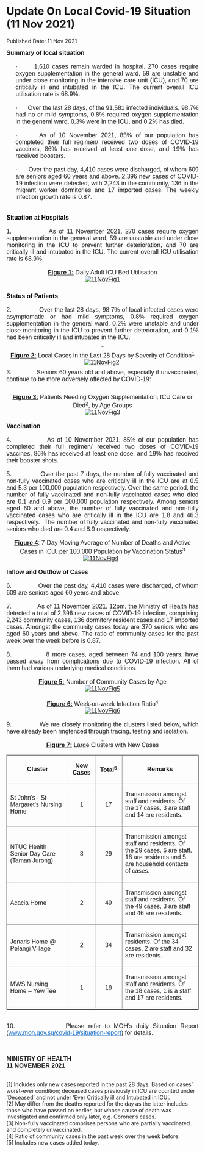 <html>
    <meta http-equiv="Content-Type" content="text/html; charset=utf-8"/>
    <meta charset="utf-8"/>
    <title>Update On Local Covid-19 Situation (11 Nov 2021)</title>
    <body><h1>Update On Local Covid-19 Situation (11 Nov 2021)</h1>
    <p>Published Date: 11 Nov 2021</p> <p style="margin: 0cm; font-size: 10pt; font-family: Arial, sans-serif; text-align: justify;"><span style="font-family: Arial; font-size: 16px;"><strong>Summary of local situation</strong></span></p><p style="margin: 0cm; font-size: 10pt; font-family: Arial, sans-serif; text-align: justify;"><span style="font-size: 16px;"><span style="font-family: Arial;"><strong>&nbsp;</strong></span></span></p><p style="margin: 0cm 0cm 0cm 18pt; font-size: 10pt; font-family: Arial, sans-serif; text-align: justify;"><span style="font-size: 16px;"><span style="font-family: Arial;">·<span style="font-stretch: normal;">&nbsp;&nbsp;&nbsp;&nbsp;&nbsp; </span>1,610 cases remain warded in hospital. 270 cases require oxygen supplementation in the general ward, 59 are unstable and under close monitoring in the intensive care unit (ICU), and 70 are critically ill and intubated in the ICU. The current overall ICU utilisation rate is 68.9%.</span></span></p><p style="margin: 0cm 0cm 0cm 18pt; font-size: 10pt; font-family: Arial, sans-serif; text-align: justify;"><span style="font-size: 16px;"><span style="font-family: Arial;">&nbsp;</span></span></p><p style="margin: 0cm 0cm 0cm 18pt; font-size: 10pt; font-family: Arial, sans-serif; text-align: justify;"><span style="font-size: 16px;"><span style="font-family: Arial;">·<span style="font-stretch: normal;">&nbsp;&nbsp;&nbsp;&nbsp;&nbsp; </span>Over the last 28 days, of the 91,581 infected individuals, 98.7% had no or mild symptoms, 0.8% required oxygen supplementation in the general ward, 0.3% were in the ICU, and 0.2% has died.</span></span></p><p style="margin: 0cm 0cm 0cm 36pt; font-size: 11pt; font-family: Calibri, sans-serif;"><span style="font-size: 16px;"><span style="font-family: Arial;">&nbsp;</span></span></p><p style="margin: 0cm 0cm 0cm 18pt; font-size: 11pt; font-family: Calibri, sans-serif; text-align: justify;"><span style="font-size: 16px;"><span style="font-family: Arial;">·<span style="font-stretch: normal;">&nbsp;&nbsp;&nbsp;&nbsp;&nbsp; </span>As of 10 November 2021, 85% of our population has completed their full regimen/ received two doses of COVID-19 vaccines, 86% has received at least one dose, and 19% has received boosters.</span></span></p><p style="margin: 0cm 0cm 0cm 36pt; font-size: 11pt; font-family: Calibri, sans-serif;"><span style="font-size: 16px;"><span style="font-family: Arial;">&nbsp;</span></span></p><p style="margin: 0cm 0cm 0cm 18pt; font-size: 11pt; font-family: Calibri, sans-serif; text-align: justify;"><span style="font-size: 16px;"><span style="font-family: Arial;">·<span style="font-stretch: normal;">&nbsp;&nbsp;&nbsp;&nbsp;&nbsp; </span>Over the past day, 4,410 cases were discharged, of whom 609 are seniors aged 60 years and above. 2,396 new cases of COVID-19 infection were detected, with 2,243 in the community, 136 in the migrant worker dormitories and 17 imported cases. The weekly infection growth rate is 0.87.</span></span></p><span style="font-family: Arial; font-size: 16px;"><br><br></span><h2 style="color: rgb(46, 116, 181); margin: 0cm; font-size: 13pt; font-family: &quot;Calibri Light&quot;, sans-serif; font-weight: normal; text-align: justify;"><span style="font-size: 16px;"><span style="font-family: Arial;"><strong><span style="color: windowtext;">Situation at Hospitals</span></strong></span></span></h2><p style="margin: 0cm; font-size: 11pt; font-family: Calibri, sans-serif;"><span style="font-size: 16px;"><span style="font-family: Arial;">&nbsp;</span></span></p><p style="margin: 0cm; font-size: 11pt; font-family: Calibri, sans-serif; text-align: justify;"><span style="font-size: 16px;"><span style="font-family: Arial;">1.<span style="font-stretch: normal;">&nbsp;&nbsp;&nbsp;&nbsp;&nbsp;&nbsp;&nbsp;&nbsp;&nbsp;&nbsp;&nbsp;&nbsp; </span>As of 11 November 2021, 270 cases require oxygen supplementation in the general ward, 59 are unstable and under close monitoring in the ICU to prevent further deterioration, and 70 are critically ill and intubated in the ICU. The current overall ICU utilisation rate is 68.9%.</span></span></p><p style="margin: 0cm; font-size: 11pt; font-family: Calibri, sans-serif; text-align: justify;"><span style="font-size: 16px;"><span style="font-family: Arial;">&nbsp;</span></span></p><p align="center" style="margin: 0cm 0cm 6pt; font-size: 11pt; font-family: Calibri, sans-serif; text-align: center;"><span style="font-size: 16px;"><span style="font-family: Arial;"><strong><u>Figure 1:</u></strong> Daily Adult ICU Bed Utilisation<br><a href="/images/librariesprovider5/covid-19-chart-(pr)/11novfig1.png?sfvrsn=45b650f1_0"><img src="/images/librariesprovider5/covid-19-chart-(pr)/11novfig1.png?sfvrsn=45b650f1_0" data-displaymode="Original" alt="11NovFig1" title="11NovFig1" data-openoriginalimageonclick="true"></a></span></span></p><span style="font-family: Arial; font-size: 16px;"><br></span><h2 style="color: rgb(46, 116, 181); margin: 0cm; font-size: 13pt; font-family: &quot;Calibri Light&quot;, sans-serif; font-weight: normal; text-align: justify;"><span style="font-size: 16px;"><span style="font-family: Arial;"><strong><span style="color: windowtext;">Status of Patients</span></strong></span></span></h2><p style="margin: 0cm; font-size: 11pt; font-family: Calibri, sans-serif;"><span style="font-size: 16px;"><span style="font-family: Arial;">&nbsp;</span></span></p><p style="margin: 0cm; font-size: 11pt; font-family: Calibri, sans-serif; text-align: justify;"><span style="font-size: 16px;"><span style="font-family: Arial;">2.<span style="font-stretch: normal;">&nbsp;&nbsp;&nbsp;&nbsp;&nbsp;&nbsp;&nbsp;&nbsp;&nbsp;&nbsp;&nbsp;&nbsp; </span>Over the last 28 days, 98.7% of local infected cases were asymptomatic or had mild symptoms, 0.8% required oxygen supplementation in the general ward, 0.2% were unstable and under close monitoring in the ICU to prevent further deterioration, and 0.1% had been critically ill and intubated in the ICU.</span></span></p><p align="center" style="margin: 0cm; font-size: 11pt; font-family: Calibri, sans-serif; text-align: center;"><span style="font-size: 16px;"><span style="font-family: Arial;"><strong><u>&nbsp;</u></strong></span></span></p><p align="center" style="margin: 6pt 0cm; font-size: 11pt; font-family: Calibri, sans-serif; text-align: center;"><span style="font-size: 16px;"><span style="font-family: Arial;"><strong><u>Figure 2:</u></strong> Local Cases in the Last 28 Days by Severity of Condition<sup>1</sup><br><a href="/images/librariesprovider5/covid-19-chart-(pr)/11novfig2.png?sfvrsn=23e130d7_0"><img src="/images/librariesprovider5/covid-19-chart-(pr)/11novfig2.png?sfvrsn=23e130d7_0" data-displaymode="Original" alt="11NovFig2" title="11NovFig2" data-openoriginalimageonclick="true"></a>&nbsp;</span></span></p><div><p style="margin: 0cm; font-size: 11pt; font-family: Calibri, sans-serif; text-align: justify;"><span style="font-size: 16px;"><span style="font-family: Arial;">3.<span style="font-stretch: normal;">&nbsp;&nbsp;&nbsp;&nbsp;&nbsp;&nbsp;&nbsp;&nbsp;&nbsp;&nbsp;&nbsp;&nbsp; </span>Seniors 60 years old and above, especially if unvaccinated, continue to be more adversely affected by COVID-19:</span></span></p><p style="margin: 0cm 0cm 8pt; font-size: 11pt; font-family: Calibri, sans-serif;"><span style="font-size: 16px;"><span style="font-family: Arial;"><br></span></span></p><p align="center" style="margin: 6pt 0cm 0cm; font-size: 11pt; font-family: Calibri, sans-serif; text-align: center;"><span style="font-size: 16px;"><span style="font-family: Arial;"><strong><u>Figure 3:</u></strong> Patients Needing Oxygen Supplementation, ICU Care or Died<sup>2</sup>, by Age Groups<br><a href="/images/librariesprovider5/covid-19-chart-(pr)/11novfig3.png?sfvrsn=8ca788aa_0"><img src="/images/librariesprovider5/covid-19-chart-(pr)/11novfig3.png?sfvrsn=8ca788aa_0" data-displaymode="Original" alt="11NovFig3" title="11NovFig3" data-openoriginalimageonclick="true"></a></span></span></p><div><span style="font-family: Arial; font-size: 16px;"><br></span><p style="margin: 0cm; font-size: 11pt; font-family: Calibri, sans-serif; text-align: justify;"><span style="font-size: 16px;"><span style="font-family: Arial;"><strong>Vaccination</strong></span></span></p><p style="margin: 0cm; font-size: 11pt; font-family: Calibri, sans-serif;"><span style="font-size: 16px;"><span style="font-family: Arial;">&nbsp;</span></span></p><p style="margin: 0cm; font-size: 11pt; font-family: Calibri, sans-serif; text-align: justify;"><span style="font-size: 16px;"><span style="font-family: Arial;">4.<span style="font-stretch: normal;">&nbsp;&nbsp;&nbsp;&nbsp;&nbsp;&nbsp;&nbsp;&nbsp;&nbsp;&nbsp;&nbsp;&nbsp; </span>As of 10 November 2021, 85% of our population has completed their full regimen/ received two doses of COVID-19 vaccines, 86% has received at least one dose, and 19% has received their booster shots.</span></span></p><p style="margin: 0cm; font-size: 11pt; font-family: Calibri, sans-serif; text-align: justify;"><span style="font-size: 16px;"><span style="font-family: Arial;">&nbsp;</span></span></p><p style="margin: 0cm; font-size: 11pt; font-family: Calibri, sans-serif; text-align: justify;"><span style="font-size: 16px;"><span style="font-family: Arial;">5.<span style="font-stretch: normal;">&nbsp;&nbsp;&nbsp;&nbsp;&nbsp;&nbsp;&nbsp;&nbsp;&nbsp;&nbsp;&nbsp;&nbsp; </span>Over the past 7 days, the number of fully vaccinated and non-fully vaccinated cases who are critically ill in the ICU are at 0.5 and 5.3 per 100,000 population respectively. Over the same period, the number of fully vaccinated and non-fully vaccinated cases who died are 0.1 and 0.9 per 100,000 population respectively. Among seniors aged 60 and above, the number of fully vaccinated and non-fully vaccinated cases who are critically ill in the ICU are 1.8 and 46.3 respectively.&nbsp; The number of fully vaccinated and non-fully vaccinated seniors who died are 0.4 and 8.9 respectively.</span></span></p><p align="center" style="margin: 0cm; font-size: 11pt; font-family: Calibri, sans-serif; text-align: center;"><span style="font-size: 16px;"><span style="font-family: Arial;">&nbsp;</span></span></p><p align="center" style="margin: 0cm; font-size: 11pt; font-family: Calibri, sans-serif; text-align: center;"><span style="font-size: 16px;"><span style="font-family: Arial;"><strong><u>Figure 4</u></strong>: 7-Day Moving Average of Number of Deaths and Active Cases in ICU, per 100,000 Population by Vaccination Status<sup>3</sup><span><br><a href="/images/librariesprovider5/covid-19-chart-(pr)/11novfig4.png?sfvrsn=6a138591_0"><img src="/images/librariesprovider5/covid-19-chart-(pr)/11novfig4.png?sfvrsn=6a138591_0" data-displaymode="Original" alt="11NovFig4" title="11NovFig4" data-openoriginalimageonclick="true"></a></span> &nbsp;</span></span></p><div><span style="font-family: Arial; font-size: 16px;"><br></span><p style="margin: 0cm; font-size: 11pt; font-family: Calibri, sans-serif; text-align: justify;"><span style="font-size: 16px;"><span style="font-family: Arial;"><strong>Inflow and Outflow of Cases</strong></span></span></p><p style="margin: 0cm; font-size: 11pt; font-family: Calibri, sans-serif; text-align: justify;"><span style="font-size: 16px;"><span style="font-family: Arial;">&nbsp;</span></span></p><p style="margin: 0cm; font-size: 11pt; font-family: Calibri, sans-serif; text-align: justify;"><span style="font-size: 16px;"><span style="font-family: Arial;">6.<span style="font-stretch: normal;">&nbsp;&nbsp;&nbsp;&nbsp;&nbsp;&nbsp;&nbsp;&nbsp;&nbsp;&nbsp;&nbsp;&nbsp; </span>Over the past day, 4,410 cases were discharged, of whom 609 are seniors aged 60 years and above.</span></span></p><p style="margin: 0cm; font-size: 11pt; font-family: Calibri, sans-serif; text-align: justify;"><span style="font-size: 16px;"><span style="font-family: Arial;">&nbsp;</span></span></p><p style="margin: 0cm; font-size: 11pt; font-family: Calibri, sans-serif; text-align: justify;"><span style="font-size: 16px;"><span style="font-family: Arial;">7.<span style="font-stretch: normal;">&nbsp;&nbsp;&nbsp;&nbsp;&nbsp;&nbsp;&nbsp;&nbsp;&nbsp;&nbsp;&nbsp;&nbsp; </span>As of 11 November 2021, 12pm, the Ministry of Health has detected a total of 2,396 new cases of COVID-19 infection, comprising 2,243 community cases, 136 dormitory resident cases and 17 imported cases. Amongst the community cases today are 370 seniors who are aged 60 years and above. The ratio of community cases for the past week over the week before is 0.87.</span></span></p><p style="margin: 0cm 0cm 0cm 36pt; font-size: 11pt; font-family: Calibri, sans-serif;"><span style="font-size: 16px;"><span style="font-family: Arial;">&nbsp;</span></span></p><p style="margin: 0cm; font-size: 11pt; font-family: Calibri, sans-serif; text-align: justify;"><span style="font-size: 16px;"><span style="font-family: Arial;">8.<span style="font-stretch: normal;">&nbsp;&nbsp;&nbsp;&nbsp;&nbsp;&nbsp;&nbsp;&nbsp;&nbsp;&nbsp;&nbsp;&nbsp; </span>8 more cases, aged between 74 and 100 years, have passed away from complications due to COVID-19 infection. All of them had various underlying medical conditions.</span></span></p><p style="margin: 0cm; font-size: 11pt; font-family: Calibri, sans-serif; text-align: justify;"><span style="font-size: 16px;"><span style="font-family: Arial;">&nbsp;</span></span></p><p align="center" style="margin: 0cm; font-size: 11pt; font-family: Calibri, sans-serif; text-align: center;"><span style="font-size: 16px;"><span style="font-family: Arial;"><strong><u>Figure 5:</u></strong> Number of Community Cases by Age<br><a href="/images/librariesprovider5/covid-19-chart-(pr)/11novfig5.png?sfvrsn=f97cf9f7_0"><img src="/images/librariesprovider5/covid-19-chart-(pr)/11novfig5.png?sfvrsn=f97cf9f7_0" data-displaymode="Original" alt="11NovFig5" title="11NovFig5" data-openoriginalimageonclick="true"></a></span></span></p><span style="font-family: Arial; font-size: 16px;"><br></span><p align="center" style="margin: 0cm; font-size: 11pt; font-family: Calibri, sans-serif; text-align: center;"><span style="font-size: 16px;"><span style="font-family: Arial;"><strong><u>Figure 6:</u></strong> Week-on-week Infection Ratio<sup>4</sup><br><a href="/images/librariesprovider5/covid-19-chart-(pr)/11novfig6.png?sfvrsn=2090f165_0"><img src="/images/librariesprovider5/covid-19-chart-(pr)/11novfig6.png?sfvrsn=2090f165_0" data-displaymode="Original" alt="11NovFig6" title="11NovFig6" data-openoriginalimageonclick="true"></a></span></span></p><div><span style="font-family: Arial; font-size: 16px;"><br></span><p style="margin: 0cm; font-size: 11pt; font-family: Calibri, sans-serif; text-align: justify;"><span style="font-size: 16px;"><span style="font-family: Arial;">9.<span style="font-stretch: normal;">&nbsp;&nbsp;&nbsp;&nbsp;&nbsp;&nbsp;&nbsp;&nbsp;&nbsp;&nbsp;&nbsp;&nbsp; </span>We are closely monitoring the clusters listed below, which have already been ringfenced through tracing, testing and isolation.</span></span></p><p align="center" style="margin: 0cm; font-size: 11pt; font-family: Calibri, sans-serif; text-align: center;"><span style="font-size: 16px;"><span style="font-family: Arial;"><strong><u>&nbsp;</u></strong></span></span></p><p align="center" style="margin: 0cm 0cm 6pt; font-size: 11pt; font-family: Calibri, sans-serif; text-align: center;"><span style="font-size: 16px;"><span style="font-family: Arial;"><strong><u>Figure 7:</u></strong> Large Clusters with New Cases<br></span></span></p><table border="1" cellspacing="0" cellpadding="0" width="606"><thead><tr><td width="212"><p align="center"><span style="font-family: Arial; font-size: 16px;"><strong>Cluster</strong></span></p></td><td width="60"><p align="center"><span style="font-family: Arial; font-size: 16px;"><strong>New Cases</strong></span></p></td><td width="63"><p align="center"><span style="font-family: Arial; font-size: 16px;"><strong>Total<sup>5</sup></strong></span></p></td><td width="271"><p align="center"><span style="font-family: Arial; font-size: 16px;"><strong>Remarks</strong></span></p></td></tr></thead><tbody><tr><td width="212"><p><span style="font-family: Arial; font-size: 16px;">St John’s - St Margaret’s Nursing Home</span></p></td><td width="60"><p align="center"><span style="font-family: Arial; font-size: 16px;">1</span></p></td><td width="63"><p align="center"><span style="font-family: Arial; font-size: 16px;">17</span></p></td><td width="271"><p><span style="font-family: Arial; font-size: 16px;">Transmission amongst staff and residents. Of the 17 cases, 3 are staff and 14 are residents.</span></p></td></tr><tr><td width="212"><p><span style="font-family: Arial; font-size: 16px;">NTUC Health Senior Day Care (Taman Jurong)</span></p></td><td width="60"><p align="center"><span style="font-family: Arial; font-size: 16px;">3</span></p></td><td width="63"><p align="center"><span style="font-family: Arial; font-size: 16px;">29</span></p></td><td width="271"><p><span style="font-family: Arial; font-size: 16px;">Transmission amongst staff and residents. Of the 29 cases, 6 are staff, 18 are residents and 5 are household contacts of cases.</span></p></td></tr><tr><td width="212"><p><span style="font-family: Arial; font-size: 16px;">Acacia Home</span></p></td><td width="60"><p align="center"><span style="font-family: Arial; font-size: 16px;">2</span></p></td><td width="63"><p align="center"><span style="font-family: Arial; font-size: 16px;">49</span></p></td><td width="271"><p><span style="font-family: Arial; font-size: 16px;">Transmission amongst staff and residents. Of the 49 cases, 3 are staff and 46 are residents.</span></p></td></tr><tr><td width="212"><p><span style="font-family: Arial; font-size: 16px;">Jenaris Home @ Pelangi Village</span></p></td><td width="60"><p align="center"><span style="font-family: Arial; font-size: 16px;">2</span></p></td><td width="63"><p align="center"><span style="font-family: Arial; font-size: 16px;">34</span></p></td><td width="271"><p><span style="font-family: Arial; font-size: 16px;">Transmission amongst residents. Of the 34 cases, 2 are staff and 32 are residents.</span></p></td></tr><tr><td width="212"><p><span style="font-family: Arial; font-size: 16px;">MWS Nursing Home – Yew Tee</span></p></td><td width="60"><p align="center"><span style="font-family: Arial; font-size: 16px;">1</span></p></td><td width="63"><p align="center"><span style="font-family: Arial; font-size: 16px;">18</span></p></td><td width="271"><p><span style="font-family: Arial; font-size: 16px;">Transmission amongst staff and residents. Of the 18 cases, 1 is a staff and 17 are residents.</span></p></td></tr></tbody></table><div><span style="font-family: Arial; font-size: 16px;"><br></span><p style="margin: 0cm; font-size: 11pt; font-family: Calibri, sans-serif; text-align: justify;"><span style="font-size: 16px;"><span style="font-family: Arial;">10.<span style="font-stretch: normal;">&nbsp;&nbsp;&nbsp;&nbsp;&nbsp;&nbsp;&nbsp;&nbsp;&nbsp;&nbsp;&nbsp;&nbsp; </span>Please refer to MOH’s daily Situation Report (<a href="https://covidsitrep.moh.gov.sg/" style="color: rgb(5, 99, 193);" title="" class="" target="">www.moh.gov.sg/covid-19/situation-report</a>) for details.</span></span></p><p style="margin: 0cm; font-size: 11pt; font-family: Calibri, sans-serif; text-align: justify;"><span style="font-size: 16px;"><span style="font-family: Arial;"><br><br></span></span></p><div></div><p><span style="font-family: Arial; font-size: 16px;"><strong>MINISTRY OF HEALTH<br></strong><strong>11 NOVEMBER 2021</strong></span></p><p style="margin: 0cm; font-size: 11pt; font-family: Calibri, sans-serif; text-align: justify;"><span style="font-size: 14px;"><span style="font-family: Arial;"><div></div><br>[1]&nbsp;Includes only new cases reported in the past 28 days. Based on cases’ worst-ever condition; deceased cases previously in ICU are counted under ‘Deceased’ and not under ‘Ever Critically ill and Intubated in ICU’.<br>[2]&nbsp;May differ from the deaths reported for the day as the latter includes those who have passed on earlier, but whose cause of death was investigated and confirmed only later, e.g. Coroner’s cases.<br>[3]&nbsp;Non-fully vaccinated comprises persons who are partially vaccinated and completely unvaccinated.<br>[4] Ratio of community cases in the past week over the week before.<br>[5] Includes new cases added today.<br></span></span></p></div></div></div></div></div></body>
</html>